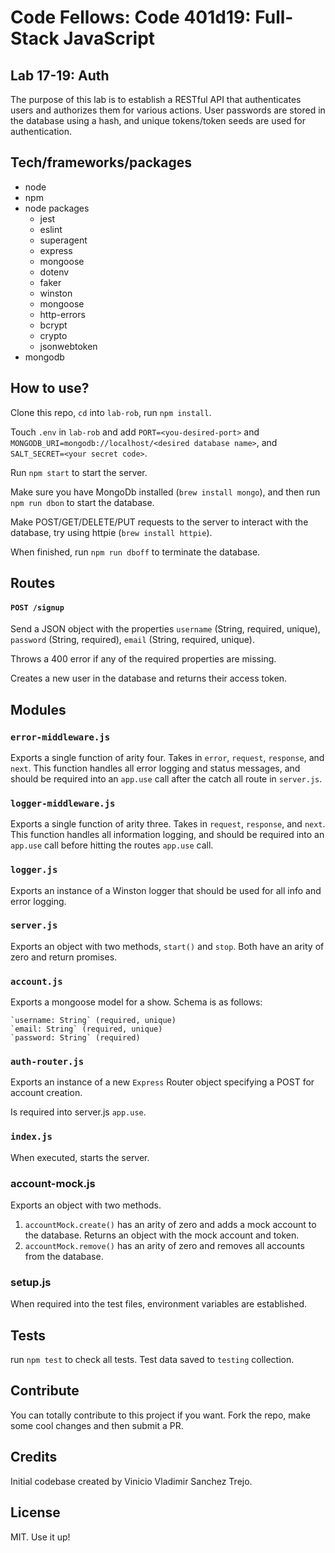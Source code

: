# Code Fellows: Code 401d19: Full-Stack JavaScript

## Lab 17-19: Auth

The purpose of this lab is to establish a RESTful API that authenticates users and authorizes them for various actions. User passwords are stored in the database using a hash, and unique tokens/token seeds are used for authentication.

## Tech/frameworks/packages

- node 
- npm
- node packages
  - jest
  - eslint 
  - superagent
  - express
  - mongoose
  - dotenv
  - faker
  - winston
  - mongoose
  - http-errors
  - bcrypt
  - crypto
  - jsonwebtoken
- mongodb

## How to use?
Clone this repo, `cd` into `lab-rob`, run `npm install`. 

Touch `.env` in `lab-rob` and add `PORT=<you-desired-port>` and `MONGODB_URI=mongodb://localhost/<desired database name>`, and `SALT_SECRET=<your secret code>`.

Run `npm start` to start the server.

Make sure you have MongoDb installed (`brew install mongo`), and then run `npm run dbon` to start the database.

Make POST/GET/DELETE/PUT requests to the server to interact with the database, try using httpie (`brew install httpie`).

When finished, run `npm run dboff` to terminate the database.

## Routes

#### `POST /signup`

Send a JSON object with the properties `username` (String, required, unique), `password` (String, required), `email` (String, required, unique).

Throws a 400 error if any of the required properties are missing.

Creates a new user in the database and returns their access token.

## Modules

### `error-middleware.js`

Exports a single function of arity four. Takes in `error`, `request`, `response`, and `next`. This function handles all error logging and status messages, and should be required into an `app.use` call after the catch all route in `server.js`.

### `logger-middleware.js`

Exports a single function of arity three. Takes in `request`, `response`, and `next`. This function handles all information logging, and should be required into an `app.use` call before hitting the routes `app.use` call.

### `logger.js`

Exports an instance of a Winston logger that should be used for all info and error logging.

### `server.js`

Exports an object with two methods, `start()` and `stop`. Both have an arity of zero and return promises.

### `account.js`

Exports a mongoose model for a show. Schema is as follows:

    `username: String` (required, unique)
    `email: String` (required, unique)
    `password: String` (required)

### `auth-router.js`

Exports an instance of a new `Express` Router object specifying a POST for account creation. 

Is required into server.js `app.use`.


### `index.js`

When executed, starts the server.

### account-mock.js

Exports an object with two methods.

1. `accountMock.create()` has an arity of zero and adds a mock account to the database. Returns an object with the mock account and token.
1. `accountMock.remove()` has an arity of zero and removes all accounts from the database.

### setup.js

When required into the test files, environment variables are established.

## Tests

run `npm test` to check all tests. Test data saved to `testing` collection.

## Contribute

You can totally contribute to this project if you want. Fork the repo, make some cool changes and then submit a PR.

## Credits

Initial codebase created by Vinicio Vladimir Sanchez Trejo.

## License

MIT. Use it up!